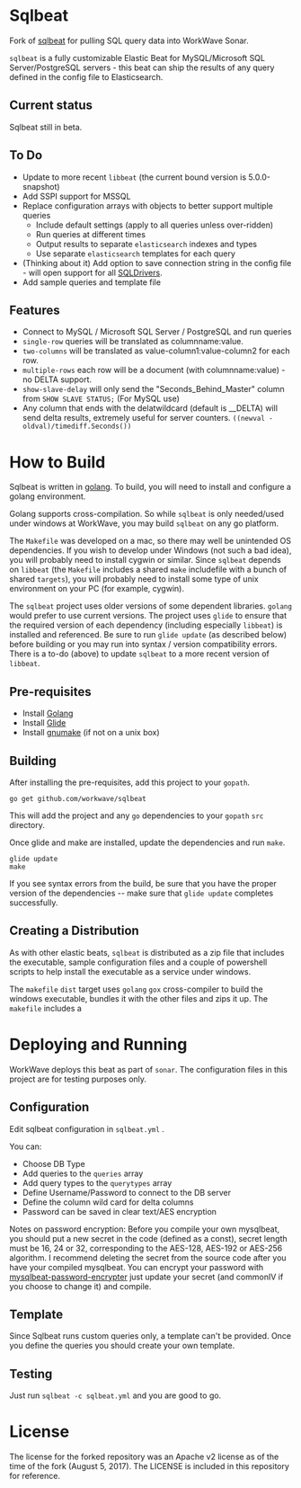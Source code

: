 # Sqlbeat
Fork of [sqlbeat](https://github.com/adibendahan/sqlbeat) for pulling SQL query data into WorkWave Sonar.

`sqlbeat` is a fully customizable Elastic Beat for MySQL/Microsoft SQL Server/PostgreSQL servers - this beat can ship the results of any query defined in the config file to Elasticsearch.

## Current status

Sqlbeat still in beta.

## To Do

* Update to more recent `libbeat` (the current bound version is 5.0.0-snapshot)
* Add SSPI support for MSSQL
* Replace configuration arrays with objects to better support multiple queries
  * Include default settings (apply to all queries unless over-ridden)
  * Run queries at different times
  * Output results to separate `elasticsearch` indexes and types
  * Use separate `elasticsearch` templates for each query
* (Thinking about it) Add option to save connection string in the config file - will open support for all [SQLDrivers](https://github.com/golang/go/wiki/SQLDrivers).
* Add sample queries and template file

## Features

* Connect to MySQL / Microsoft SQL Server / PostgreSQL and run queries
 * `single-row` queries will be translated as columnname:value.
 * `two-columns` will be translated as value-column1:value-column2 for each row.
 * `multiple-rows` each row will be a document (with columnname:value) - no DELTA support.
 * `show-slave-delay` will only send the "Seconds_Behind_Master" column from `SHOW SLAVE STATUS;` (For MySQL use)
* Any column that ends with the delatwildcard (default is __DELTA) will send delta results, extremely useful for server counters.
  `((newval - oldval)/timediff.Seconds())`

# How to Build

Sqlbeat is written in [golang](https://golang.org/).  To build, you will need
to install and configure a golang environment.  

Golang supports cross-compilation.  So while `sqlbeat` is only needed/used 
under windows at WorkWave, you may build `sqlbeat` on any go platform.  

The `Makefile` was developed on a mac, so there may well be unintended
OS dependencies.  If you wish to develop under Windows (not such a bad idea), you
will probably need to install cygwin or similar.  Since `sqlbeat` depends on
`libbeat` (the `Makefile` includes a shared `make` includefile with a bunch
of shared `targets`), you will probably need to install some type of unix environment
on your PC (for example, cygwin).

The `sqlbeat` project uses older versions of some dependent libraries.  `golang`
would prefer to use current versions.  The project uses `glide` to ensure that
the required version of each dependency (including especially `libbeat`) is
installed and referenced.  Be sure to run `glide update` (as described below)
before building or you may run into syntax / version compatibility errors.  There
is a to-do (above) to update `sqlbeat` to a more recent version of `libbeat`.

## Pre-requisites

* Install [Golang](https://golang.org/dl/)
* Install [Glide](https://github.com/Masterminds/glide)
* Install [gnumake](https://stackoverflow.com/questions/32127524/how-to-install-and-use-make-in-windows-8-1) (if not on a unix box)

## Building

After installing the pre-requisites, add this project to your `gopath`.

```
go get github.com/workwave/sqlbeat
```

This will add the project and any `go` dependencies to your `gopath` `src` directory.

Once glide and make are installed, update the dependencies and run `make`.

```
glide update
make 
```

If you see syntax errors from the build, be sure that you have the proper version
of the dependencies -- make sure that `glide update` completes successfully.

## Creating a Distribution

As with other elastic beats, `sqlbeat` is distributed as a zip file that
includes the executable, sample configuration files and a couple of powershell
scripts to help install the executable as a service under windows.

The `makefile` `dist` target uses `golang` `gox` cross-compiler to build the windows executable,
bundles it with the other files and zips it up.  The `makefile` includes a


# Deploying and Running

WorkWave deploys this beat as part of `sonar`.
The configuration files in this project are for testing purposes only.

## Configuration

Edit sqlbeat configuration in ```sqlbeat.yml``` .

You can:
 * Choose DB Type
 * Add queries to the `queries` array
 * Add query types to the `querytypes` array
 * Define Username/Password to connect to the DB server
 * Define the column wild card for delta columns
 * Password can be saved in clear text/AES encryption

Notes on password encryption: Before you compile your own mysqlbeat, you should put a new secret in the code (defined as a const), secret length must be 16, 24 or 32, corresponding to the AES-128, AES-192 or AES-256 algorithm. I recommend deleting the secret from the source code after you have your compiled mysqlbeat. You can encrypt your password with [mysqlbeat-password-encrypter](github.com/adibendahan/mysqlbeat-password-encrypter, "github.com/adibendahan/mysqlbeat-password-encrypter") just update your secret (and commonIV if you choose to change it) and compile.

## Template

 Since Sqlbeat runs custom queries only, a template can't be provided. Once you define the queries you should create your own template.

## Testing

Just run ```sqlbeat -c sqlbeat.yml``` and you are good to go.

# License

The license for the forked repository was an Apache v2 license as of the time
of the fork (August 5, 2017).  The LICENSE is included in this repository for
reference.
